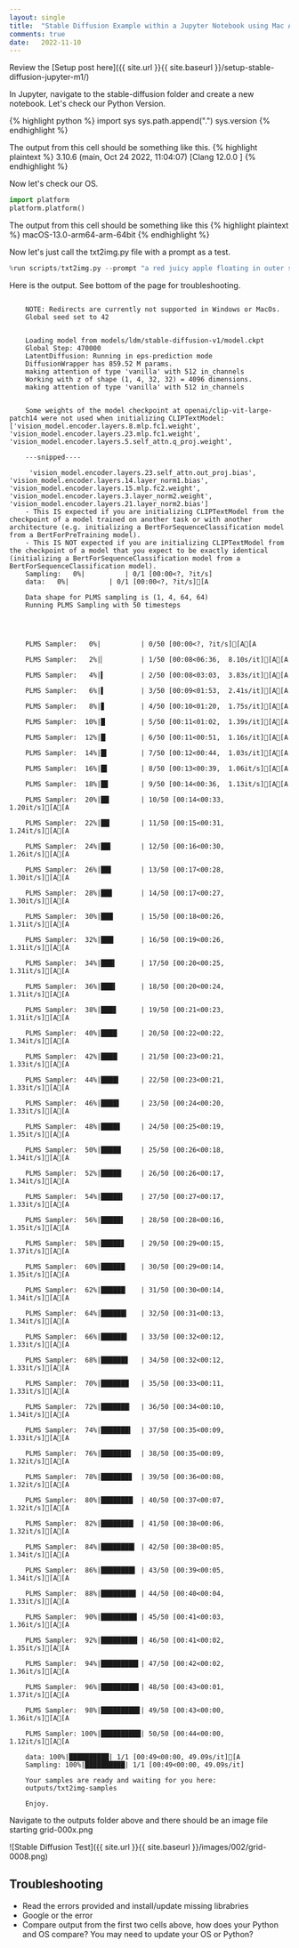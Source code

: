 ```yaml
---
layout: single
title:  "Stable Diffusion Example within a Jupyter Notebook using Mac A1 Chip"
comments: true
date:   2022-11-10
---
```


Review the [Setup post here]({{ site.url }}{{ site.baseurl }}/setup-stable-diffusion-jupyter-m1/)

In Jupyter, navigate to the stable-diffusion folder and create a new notebook.  Let's check our Python Version.

{% highlight python %}
import sys
sys.path.append(".")
sys.version
{% endhighlight %}

The output from this cell should be something like this.
{% highlight plaintext %}
3.10.6 (main, Oct 24 2022, 11:04:07) [Clang 12.0.0 ]
{% endhighlight %}

Now let's check our OS.

```python
import platform
platform.platform()
```
The output from this cell should be something like this 
{% highlight plaintext %}
macOS-13.0-arm64-arm-64bit
{% endhighlight %}


Now let's just call the txt2img.py file with a prompt as a test.

```python
%run scripts/txt2img.py --prompt "a red juicy apple floating in outer space, like a planet" --n_samples 1 --n_iter 1 --plms

```
Here is the output.  See bottom of the page for troubleshooting.

```

    NOTE: Redirects are currently not supported in Windows or MacOs.
    Global seed set to 42


    Loading model from models/ldm/stable-diffusion-v1/model.ckpt
    Global Step: 470000
    LatentDiffusion: Running in eps-prediction mode
    DiffusionWrapper has 859.52 M params.
    making attention of type 'vanilla' with 512 in_channels
    Working with z of shape (1, 4, 32, 32) = 4096 dimensions.
    making attention of type 'vanilla' with 512 in_channels


    Some weights of the model checkpoint at openai/clip-vit-large-patch14 were not used when initializing CLIPTextModel: ['vision_model.encoder.layers.8.mlp.fc1.weight', 'vision_model.encoder.layers.23.mlp.fc1.weight', 'vision_model.encoder.layers.5.self_attn.q_proj.weight', 
    
    ---snipped----
    
     'vision_model.encoder.layers.23.self_attn.out_proj.bias', 'vision_model.encoder.layers.14.layer_norm1.bias', 'vision_model.encoder.layers.15.mlp.fc2.weight', 'vision_model.encoder.layers.3.layer_norm2.weight', 'vision_model.encoder.layers.21.layer_norm2.bias']
    - This IS expected if you are initializing CLIPTextModel from the checkpoint of a model trained on another task or with another architecture (e.g. initializing a BertForSequenceClassification model from a BertForPreTraining model).
    - This IS NOT expected if you are initializing CLIPTextModel from the checkpoint of a model that you expect to be exactly identical (initializing a BertForSequenceClassification model from a BertForSequenceClassification model).
    Sampling:   0%|          | 0/1 [00:00<?, ?it/s]
    data:   0%|          | 0/1 [00:00<?, ?it/s][A

    Data shape for PLMS sampling is (1, 4, 64, 64)
    Running PLMS Sampling with 50 timesteps


    
    
    PLMS Sampler:   0%|          | 0/50 [00:00<?, ?it/s][A[A
    
    PLMS Sampler:   2%|▏         | 1/50 [00:08<06:36,  8.10s/it][A[A
    
    PLMS Sampler:   4%|▍         | 2/50 [00:08<03:03,  3.83s/it][A[A
    
    PLMS Sampler:   6%|▌         | 3/50 [00:09<01:53,  2.41s/it][A[A
    
    PLMS Sampler:   8%|▊         | 4/50 [00:10<01:20,  1.75s/it][A[A
    
    PLMS Sampler:  10%|█         | 5/50 [00:11<01:02,  1.39s/it][A[A
    
    PLMS Sampler:  12%|█▏        | 6/50 [00:11<00:51,  1.16s/it][A[A
    
    PLMS Sampler:  14%|█▍        | 7/50 [00:12<00:44,  1.03s/it][A[A
    
    PLMS Sampler:  16%|█▌        | 8/50 [00:13<00:39,  1.06it/s][A[A
    
    PLMS Sampler:  18%|█▊        | 9/50 [00:14<00:36,  1.13it/s][A[A
    
    PLMS Sampler:  20%|██        | 10/50 [00:14<00:33,  1.20it/s][A[A
    
    PLMS Sampler:  22%|██▏       | 11/50 [00:15<00:31,  1.24it/s][A[A
    
    PLMS Sampler:  24%|██▍       | 12/50 [00:16<00:30,  1.26it/s][A[A
    
    PLMS Sampler:  26%|██▌       | 13/50 [00:17<00:28,  1.30it/s][A[A
    
    PLMS Sampler:  28%|██▊       | 14/50 [00:17<00:27,  1.30it/s][A[A
    
    PLMS Sampler:  30%|███       | 15/50 [00:18<00:26,  1.31it/s][A[A
    
    PLMS Sampler:  32%|███▏      | 16/50 [00:19<00:26,  1.31it/s][A[A
    
    PLMS Sampler:  34%|███▍      | 17/50 [00:20<00:25,  1.31it/s][A[A
    
    PLMS Sampler:  36%|███▌      | 18/50 [00:20<00:24,  1.31it/s][A[A
    
    PLMS Sampler:  38%|███▊      | 19/50 [00:21<00:23,  1.31it/s][A[A
    
    PLMS Sampler:  40%|████      | 20/50 [00:22<00:22,  1.34it/s][A[A
    
    PLMS Sampler:  42%|████▏     | 21/50 [00:23<00:21,  1.33it/s][A[A
    
    PLMS Sampler:  44%|████▍     | 22/50 [00:23<00:21,  1.33it/s][A[A
    
    PLMS Sampler:  46%|████▌     | 23/50 [00:24<00:20,  1.33it/s][A[A
    
    PLMS Sampler:  48%|████▊     | 24/50 [00:25<00:19,  1.35it/s][A[A
    
    PLMS Sampler:  50%|█████     | 25/50 [00:26<00:18,  1.34it/s][A[A
    
    PLMS Sampler:  52%|█████▏    | 26/50 [00:26<00:17,  1.34it/s][A[A
    
    PLMS Sampler:  54%|█████▍    | 27/50 [00:27<00:17,  1.33it/s][A[A
    
    PLMS Sampler:  56%|█████▌    | 28/50 [00:28<00:16,  1.35it/s][A[A
    
    PLMS Sampler:  58%|█████▊    | 29/50 [00:29<00:15,  1.37it/s][A[A
    
    PLMS Sampler:  60%|██████    | 30/50 [00:29<00:14,  1.35it/s][A[A
    
    PLMS Sampler:  62%|██████▏   | 31/50 [00:30<00:14,  1.34it/s][A[A
    
    PLMS Sampler:  64%|██████▍   | 32/50 [00:31<00:13,  1.34it/s][A[A
    
    PLMS Sampler:  66%|██████▌   | 33/50 [00:32<00:12,  1.33it/s][A[A
    
    PLMS Sampler:  68%|██████▊   | 34/50 [00:32<00:12,  1.33it/s][A[A
    
    PLMS Sampler:  70%|███████   | 35/50 [00:33<00:11,  1.33it/s][A[A
    
    PLMS Sampler:  72%|███████▏  | 36/50 [00:34<00:10,  1.34it/s][A[A
    
    PLMS Sampler:  74%|███████▍  | 37/50 [00:35<00:09,  1.33it/s][A[A
    
    PLMS Sampler:  76%|███████▌  | 38/50 [00:35<00:09,  1.32it/s][A[A
    
    PLMS Sampler:  78%|███████▊  | 39/50 [00:36<00:08,  1.32it/s][A[A
    
    PLMS Sampler:  80%|████████  | 40/50 [00:37<00:07,  1.32it/s][A[A
    
    PLMS Sampler:  82%|████████▏ | 41/50 [00:38<00:06,  1.32it/s][A[A
    
    PLMS Sampler:  84%|████████▍ | 42/50 [00:38<00:05,  1.34it/s][A[A
    
    PLMS Sampler:  86%|████████▌ | 43/50 [00:39<00:05,  1.34it/s][A[A
    
    PLMS Sampler:  88%|████████▊ | 44/50 [00:40<00:04,  1.33it/s][A[A
    
    PLMS Sampler:  90%|█████████ | 45/50 [00:41<00:03,  1.36it/s][A[A
    
    PLMS Sampler:  92%|█████████▏| 46/50 [00:41<00:02,  1.35it/s][A[A
    
    PLMS Sampler:  94%|█████████▍| 47/50 [00:42<00:02,  1.36it/s][A[A
    
    PLMS Sampler:  96%|█████████▌| 48/50 [00:43<00:01,  1.37it/s][A[A
    
    PLMS Sampler:  98%|█████████▊| 49/50 [00:43<00:00,  1.36it/s][A[A
    
    PLMS Sampler: 100%|██████████| 50/50 [00:44<00:00,  1.12it/s][A[A
    
    data: 100%|██████████| 1/1 [00:49<00:00, 49.09s/it][A
    Sampling: 100%|██████████| 1/1 [00:49<00:00, 49.09s/it]

    Your samples are ready and waiting for you here: 
    outputs/txt2img-samples 
     
    Enjoy.

```
    
Navigate to the outputs folder above and there should be an image file starting grid-000x.png

![Stable Diffusion Test]({{ site.url }}{{ site.baseurl }}/images/002/grid-0008.png)

## Troubleshooting


<ul>
  <li>Read the errors provided and install/update missing librabries</li>
  <li>Google or the error</li>
  <li>Compare output from the first two cells above, how does your Python and OS compare? You may need to update your OS or Python?</li>
</ul>
